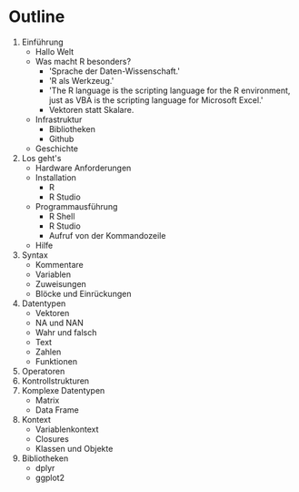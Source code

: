 # Outline

1. Einführung
    + Hallo Welt
    + Was macht R besonders?
        + 'Sprache der Daten-Wissenschaft.'
        + 'R als Werkzeug.'
        + 'The R language is the scripting language for the R environment,
           just as VBA is the scripting language for Microsoft Excel.'
        + Vektoren statt Skalare.
    + Infrastruktur
        + Bibliotheken
        + Github
    + Geschichte
1. Los geht's
    + Hardware Anforderungen
    + Installation
        + R
        + R Studio
    + Programmausführung
        + R Shell
        + R Studio
        + Aufruf von der Kommandozeile
    + Hilfe
1. Syntax
    + Kommentare
    + Variablen
    + Zuweisungen
    + Blöcke und Einrückungen
1. Datentypen
    + Vektoren
    + NA und NAN
    + Wahr und falsch
    + Text
    + Zahlen
    + Funktionen
1. Operatoren
1. Kontrollstrukturen
1. Komplexe Datentypen
    + Matrix
    + Data Frame
1. Kontext
    + Variablenkontext
    + Closures
    + Klassen und Objekte
1. Bibliotheken
    + dplyr
    + ggplot2


